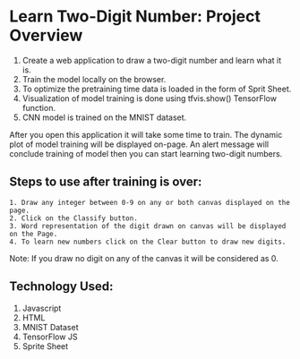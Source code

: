 # Learn Two-Digit Number: Project Overview
1. Create a web application to draw a two-digit number and learn what it is. 
2. Train the model locally on the browser.
3. To optimize the pretraining time data is loaded in the form of Sprit Sheet.
4. Visualization of model training is done using tfvis.show() TensorFlow function.
5. CNN model is trained on the MNIST dataset.


After you open this application it will take some time to train. The dynamic plot of model training will be displayed on-page. An alert message will conclude training of model then you can start learning two-digit numbers.
### 
[](https://github.com/patilprajwal/Two_digit_number.github.io/blob/master/epoch%20end.png)
## Steps to use after training is over:
	1. Draw any integer between 0-9 on any or both canvas displayed on the page.
	2. Click on the Classify button.
	3. Word representation of the digit drawn on canvas will be displayed on the Page.
	4. To learn new numbers click on the Clear button to draw new digits.
Note: If you draw no digit on any of the canvas it will be considered as 0.
## Technology Used:
1. Javascript
2. HTML
3. MNIST Dataset
4. TensorFlow JS
5. Sprite Sheet
